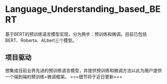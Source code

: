 # Language_Understanding_based_BERT
基于BERT的预训练语言模型实现，分为两步：预训练和微调。目前已包括BERT、Roberta、ALbert三个模型。

## 项目驱动
想集成目前业界先进的预训练语言模型，并提供预训练和微调方法以此为用户提供一个端到端的预训练+微调框架。
===细节将于近日更新===
